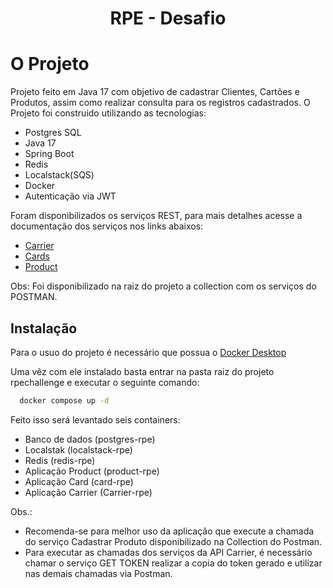<h1 align="center"> RPE - Desafio </h1>

# O Projeto

Projeto feito em Java 17 com objetivo de cadastrar Clientes, Cartões e Produtos, assim como realizar consulta para os registros cadastrados.
O Projeto foi construido utilizando as tecnologias:
- Postgres SQL
- Java 17
- Spring Boot
- Redis
- Localstack(SQS)
- Docker
- Autenticação via JWT

Foram disponibilizados os serviços REST, para mais detalhes acesse a documentação dos serviços nos links abaixos:
- [Carrier](http://localhost:8080/carrier-service/swagger-ui/index.html#/)
- [Cards](http://localhost:8082/card-service/swagger-ui/index.html#/)
- [Product](http://localhost:8081/product-service/swagger-ui/index.html#/)

Obs: Foi disponibilizado na raiz do projeto a collection com os serviços do POSTMAN.

## Instalação

Para o usuo do projeto é necessário que possua o [Docker Desktop](https://www.docker.com/products/docker-desktop/)

Uma vêz com ele instalado basta entrar na pasta raiz do projeto rpechallenge e executar o seguinte comando: 

```bash
  docker compose up -d
```

Feito isso será levantado seis containers:
- Banco de dados (postgres-rpe)
- Localstak (localstack-rpe)
- Redis (redis-rpe)
- Aplicação Product (product-rpe)
- Aplicação Card (card-rpe)
- Aplicação Carrier (Carrier-rpe)

Obs.: 
- Recomenda-se para melhor uso da aplicação que execute a chamada do serviço Cadastrar Produto disponibilizado na Collection do Postman.
- Para executar as chamadas dos serviços da API Carrier, é necessário chamar o serviço GET TOKEN realizar a copia do token gerado e utilizar nas demais chamadas via Postman.




